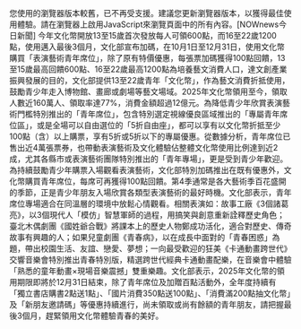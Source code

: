 您使用的瀏覽器版本較舊，已不再受支援。建議您更新瀏覽器版本，以獲得最佳使用體驗。請在瀏覽器上啟用JavaScript來瀏覽頁面中的所有內容。[NOWnews今日新聞] 今年文化幣開放13至15歲首次發放每人可領600點，而16至22歲1200點，使用邁入最後3個月，文化部宣布加碼，在10月1日至12月31日，使用文化幣購買「表演藝術青年席位」，除了原有特價優惠，每張票加碼獲得100點回饋，13至15歲最高回饋600點、16至22歲最高1200點為培養藝文消費人口，達文創產業振興發展的目的，文化部提供13至22歲青年「文化幣」，作為藝文消費折抵使用，鼓勵青少年走入博物館、畫廊或劇場等藝文場域。2025年文化幣領用至今，領取人數近160萬人、領取率達77%，消費金額超過12億元。為降低青少年欣賞表演藝術門檻特別推出的「青年席位」，包含特別選定視線優良區域推出的「專屬青年席位區」，或是全場可以自由選位的「5折自由座」，都可以享有以文化幣折抵至少100點（含）以上購票，享有5折或5折以下的專屬優惠。從數據分析，青年席位已售出近4萬張票券，也帶動表演藝術及文化體驗佔整體文化幣使用比例達到近2成，尤其各縣市或表演藝術團隊特別推出的「青年專場」，更是受到青少年歡迎。為持續鼓勵青少年購票入場觀看表演藝術，文化部特別加碼推出在既有優惠外，文化幣購買青年席位，每席可再獲得100點回饋。第4季通常是各大藝術季百花盛開的季節，正是青少年朋友入場欣賞各類型表演藝術的最好時機。文化部表示，青年席位專場適合在同溫層的環境中放鬆心情觀看。相關表演如：故事工廠《3個諸葛亮》，以3個現代人「模仿」智慧軍師的過程，用搞笑與創意重新詮釋歷史角色；臺北木偶劇團《國姓爺合戰》將課本上的歷史人物鄭成功活化，適合對歷史、傳奇故事有興趣的人；如果兒童劇團《青春病》，以在成長中面對的「青春困惑」為題，帶出校園生活、友誼、戀愛、夢想；一向最受歡迎的狂美《卡通動畫跨世代》交響音樂會特別推出青春特別版，精選跨世代經典卡通動畫配樂，在音樂會中體驗「熟悉的童年動畫×現場音樂震撼」雙重樂趣。文化部表示，2025年文化幣的領用期限即將於12月31日結束，除了青年席位及加贈百點活動外，全年度持續有「獨立書店購書2點送1點」、「國片消費350點送100點」、「消費滿200點抽文化幣」及「新朋友邀請碼」等優惠持續進行，尚未領取或尚有餘額的青年朋友，請把握最後3個月，趕緊領用文化幣體驗青春的美好。